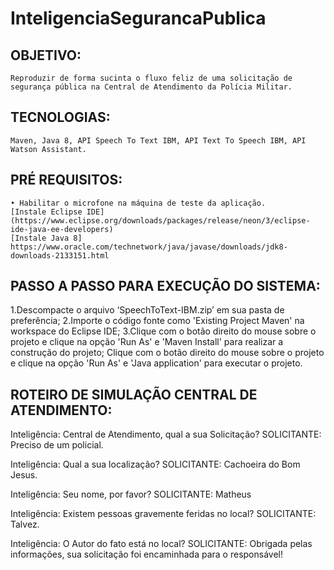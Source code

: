 # InteligenciaSegurancaPublica

## OBJETIVO:
	Reproduzir de forma sucinta o fluxo feliz de uma solicitação de segurança pública na Central de Atendimento da Polícia Militar. 

## TECNOLOGIAS:
	Maven, Java 8, API Speech To Text IBM, API Text To Speech IBM, API Watson Assistant.

## PRÉ REQUISITOS:
    • Habilitar o microfone na máquina de teste da aplicação.
    [Instale Eclipse IDE](https://www.eclipse.org/downloads/packages/release/neon/3/eclipse-ide-java-ee-developers)
    [Instale Java 8] https://www.oracle.com/technetwork/java/javase/downloads/jdk8-downloads-2133151.html

## PASSO A PASSO PARA EXECUÇÃO DO SISTEMA:
1.Descompacte o arquivo ‘SpeechToText-IBM.zip’ em sua pasta de preferência;
2.Importe o código fonte como 'Existing Project Maven' na workspace do Eclipse IDE;
3.Clique com o botão direito do mouse sobre o projeto e clique na opção 'Run As' e 'Maven Install' para realizar a construção do projeto;
Clique com o botão direito do mouse sobre o projeto e clique na opção 'Run As' e 'Java application' para executar o projeto.


## ROTEIRO DE SIMULAÇÃO CENTRAL DE ATENDIMENTO:
Inteligência: Central de Atendimento, qual a sua Solicitação?
SOLICITANTE: Preciso de um policial.

Inteligência: Qual a sua localização?
SOLICITANTE: Cachoeira do Bom Jesus.

Inteligência: Seu nome, por favor?
SOLICITANTE: Matheus

Inteligência: Existem pessoas gravemente feridas no local?
SOLICITANTE: Talvez.

Inteligência: O Autor do fato está no local?
SOLICITANTE: Obrigada pelas informações, sua solicitação foi encaminhada para o responsável!

